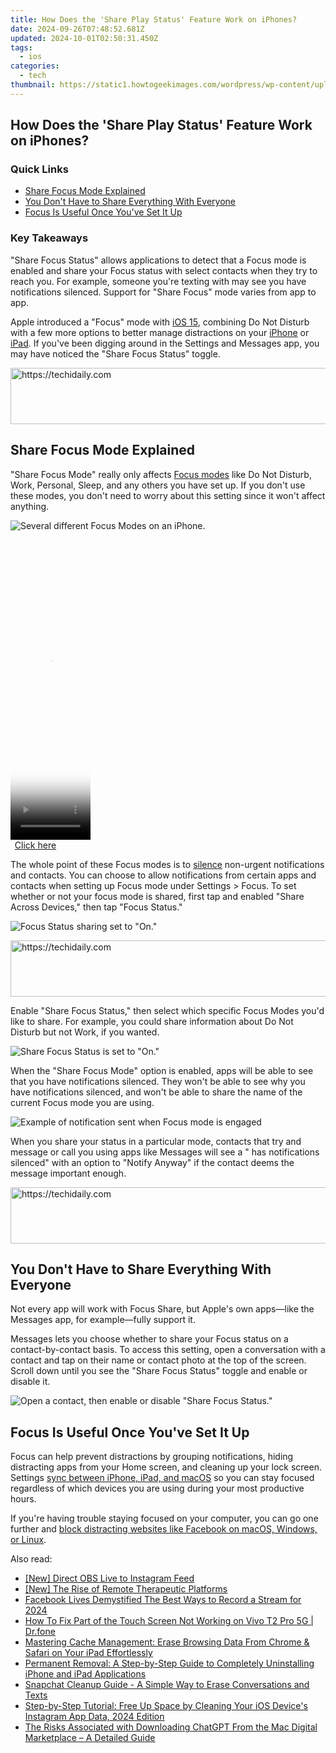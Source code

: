 ```yaml
---
title: How Does the 'Share Play Status' Feature Work on iPhones?
date: 2024-09-26T07:48:52.681Z
updated: 2024-10-01T02:50:31.450Z
tags:
  - ios
categories:
  - tech
thumbnail: https://static1.howtogeekimages.com/wordpress/wp-content/uploads/2023/12/53205402852_de6ca80764_o-1.jpg
---
```


## How Does the 'Share Play Status' Feature Work on iPhones?

### Quick Links

* [Share Focus Mode Explained](https://screen-mirroring-recording.techidaily.com/new-2024-approved-integrating-real-time-collaboration-slack-and-filmoras-meeting-guide/)
* [You Don't Have to Share Everything With Everyone](https://phone-solutions.techidaily.com/in-2024-is-pgsharp-legal-when-you-are-playing-pokemon-on-realme-c51-drfone-by-drfone-virtual-android/)
* [Focus Is Useful Once You've Set It Up](https://tech-recovery.techidaily.com/resolving-the-msvbvm50dll-file-missingnot-detected-issue-a-comprehensive-guide/)

### Key Takeaways

 "Share Focus Status" allows applications to detect that a Focus mode is enabled and share your Focus status with select contacts when they try to reach you. For example, someone you're texting with may see you have notifications silenced. Support for "Share Focus" mode varies from app to app.

 Apple introduced a "Focus" mode with [iOS 15](https://screen-mirroring-recording.techidaily.com/new-2024-approved-elite-5-emulators-transforming-old-ps1-games-on-pcs/), combining Do Not Disturb with a few more options to better manage distractions on your [iPhone](https://vimeo-videos.techidaily.com/in-2024-quick-vimeo-transformation-tips-easy-to-create-gifs/) or [iPad](https://screen-sharing-recording.techidaily.com/updated-in-2024-capturing-screen-content-on-huawei-mate-10-20-and-p-series-phones-via-built-in-recorders/). If you've been digging around in the Settings and Messages app, you may have noticed the "Share Focus Status" toggle.

<!-- affiliate ads begin -->
<a href="https://ephamedtechinc.pxf.io/c/5597632/2136618/26400" target="_top" id="2136618">
  <img src="//a.impactradius-go.com/display-ad/26400-2136618" border="0" alt="https://techidaily.com" width="728" height="90"/>
</a>
<img height="0" width="0" src="https://ephamedtechinc.pxf.io/i/5597632/2136618/26400" style="position:absolute;visibility:hidden;" border="0" />
<!-- affiliate ads end -->

##  Share Focus Mode Explained

 "Share Focus Mode" really only affects [Focus modes](https://youtube-data.techidaily.com/24-stay-ahead-with-innovation-integrating-youtube-into-your-educational-approach/) like Do Not Disturb, Work, Personal, Sleep, and any others you have set up. If you don't use these modes, you don't need to worry about this setting since it won't affect anything.

![Several different Focus Modes on an iPhone.](https://static1.howtogeekimages.com/wordpress/wp-content/uploads/2023/12/1-focus-mode.png) 

<!-- affiliate ads begin -->
<span id="1977028">
					<video width="128" height="480" style="cursor:pointer"
           poster="//a.impactradius-go.com/display-clicktoplayimage/1977028.png"
           onclick="if(!this.playClicked){this.play();this.setAttribute('controls',true);this.playClicked=true;}">
	   <source src="//a.impactradius-go.com/display-ad/22993-1977028">
	   <img src="//a.impactradius-go.com/display-clicktoplayimage/1977028.png" style="border: none; height: 100%; width: 100%; object-fit: contain">
	</video>
	<div style="width:80px;text-align:center"><a href="javascript:window.open(decodeURIComponent('https%3A%2F%2Fhomestyler.sjv.io%2Fc%2F5597632%2F1977028%2F22993'), '_blank');void(0);">Click here</a></div>
</span>
<img height="0" width="0" src="https://imp.pxf.io/i/5597632/1977028/22993" style="position:absolute;visibility:hidden;" border="0" />
<!-- affiliate ads end -->

 The whole point of these Focus modes is to [silence](https://facebook-clips.techidaily.com/new-2024-approved-the-art-of-crafting-persuasive-video-covers-for-social-media-platforms/) non-urgent notifications and contacts. You can choose to allow notifications from certain apps and contacts when setting up Focus mode under Settings > Focus. To set whether or not your focus mode is shared, first tap and enabled "Share Across Devices," then tap "Focus Status."

![Focus Status sharing set to "On."](https://static1.howtogeekimages.com/wordpress/wp-content/uploads/2023/12/2-enable-share-across-devices.png) 

<!-- affiliate ads begin -->
<a href="https://aligracehair.sjv.io/c/5597632/1934292/19272" target="_top" id="1934292">
  <img src="//a.impactradius-go.com/display-ad/19272-1934292" border="0" alt="https://techidaily.com" width="728" height="90"/>
</a>
<img height="0" width="0" src="https://aligracehair.sjv.io/i/5597632/1934292/19272" style="position:absolute;visibility:hidden;" border="0" />
<!-- affiliate ads end -->

 Enable "Share Focus Status," then select which specific Focus Modes you'd like to share. For example, you could share information about Do Not Disturb but not Work, if you wanted.

![Share Focus Status is set to "On."](https://static1.howtogeekimages.com/wordpress/wp-content/uploads/2023/12/3-share-focus-status.png) 

 When the "Share Focus Mode" option is enabled, apps will be able to see that you have notifications silenced. They won't be able to see why you have notifications silenced, and won't be able to share the name of the current Focus mode you are using.

![Example of notification sent when Focus mode is engaged](https://static1.howtogeekimages.com/wordpress/wp-content/uploads/2022/05/example_share.jpg) 

 When you share your status in a particular mode, contacts that try and message or call you using apps like Messages will see a "<Name> has notifications silenced" with an option to "Notify Anyway" if the contact deems the message important enough.

<!-- affiliate ads begin -->
<a href="https://appsumo.8odi.net/c/5597632/2075482/7443" target="_top" id="2075482">
  <img src="//a.impactradius-go.com/display-ad/7443-2075482" border="0" alt="https://techidaily.com" width="728" height="90"/>
</a>
<img height="0" width="0" src="https://appsumo.8odi.net/i/5597632/2075482/7443" style="position:absolute;visibility:hidden;" border="0" />
<!-- affiliate ads end -->

##  You Don't Have to Share Everything With Everyone

 Not every app will work with Focus Share, but Apple's own apps—like the Messages app, for example—fully support it.

 Messages lets you choose whether to share your Focus status on a contact-by-contact basis. To access this setting, open a conversation with a contact and tap on their name or contact photo at the top of the screen. Scroll down until you see the "Share Focus Status" toggle and enable or disable it.

![Open a contact, then enable or disable "Share Focus Status."](https://static1.howtogeekimages.com/wordpress/wp-content/uploads/2023/12/4-share-focus-status-on-a-contact-by-contct-basis.png) 

##  Focus Is Useful Once You've Set It Up

 Focus can help prevent distractions by grouping notifications, hiding distracting apps from your Home screen, and cleaning up your lock screen. Settings [sync between iPhone, iPad, and macOS](https://android-frp.techidaily.com/a-step-by-step-guide-on-using-adb-and-fastboot-to-remove-frp-lock-from-your-motorola-moto-g34-5g-by-drfone-android/) so you can stay focused regardless of which devices you are using during your most productive hours.

 If you're having trouble staying focused on your computer, you can go one further and [block distracting websites like Facebook on macOS, Windows, or Linux](https://some-approaches.techidaily.com/updated-the-alliance-formula-youtube-partnerships-with-brands/).

<ins class="adsbygoogle"
     style="display:block"
     data-ad-format="autorelaxed"
     data-ad-client="ca-pub-7571918770474297"
     data-ad-slot="1223367746"></ins>

<ins class="adsbygoogle"
     style="display:block"
     data-ad-client="ca-pub-7571918770474297"
     data-ad-slot="8358498916"
     data-ad-format="auto"
     data-full-width-responsive="true"></ins>

<span class="atpl-alsoreadstyle">Also read:</span>
<div><ul>
<li><a href="https://screen-mirroring-recording.techidaily.com/new-direct-obs-live-to-instagram-feed/"><u>[New] Direct OBS Live to Instagram Feed</u></a></li>
<li><a href="https://some-tips.techidaily.com/new-the-rise-of-remote-therapeutic-platforms/"><u>[New] The Rise of Remote Therapeutic Platforms</u></a></li>
<li><a href="https://screen-mirroring-recording.techidaily.com/facebook-lives-demystified-the-best-ways-to-record-a-stream-for-2024/"><u>Facebook Lives Demystified The Best Ways to Record a Stream for 2024</u></a></li>
<li><a href="https://fix-guide.techidaily.com/how-to-fix-part-of-the-touch-screen-not-working-on-vivo-t2-pro-5g-drfone-by-drfone-fix-android-problems-fix-android-problems/"><u>How To Fix Part of the Touch Screen Not Working on Vivo T2 Pro 5G | Dr.fone</u></a></li>
<li><a href="https://os-tips.techidaily.com/mastering-cache-management-erase-browsing-data-from-chrome-and-safari-on-your-ipad-effortlessly/"><u>Mastering Cache Management: Erase Browsing Data From Chrome & Safari on Your iPad Effortlessly</u></a></li>
<li><a href="https://os-tips.techidaily.com/permanent-removal-a-step-by-step-guide-to-completely-uninstalling-iphone-and-ipad-applications/"><u>Permanent Removal: A Step-by-Step Guide to Completely Uninstalling iPhone and iPad Applications</u></a></li>
<li><a href="https://os-tips.techidaily.com/snapchat-cleanup-guide-a-simple-way-to-erase-conversations-and-texts/"><u>Snapchat Cleanup Guide - A Simple Way to Erase Conversations and Texts</u></a></li>
<li><a href="https://os-tips.techidaily.com/step-by-step-tutorial-free-up-space-by-cleaning-your-ios-devices-instagram-app-data-2024-edition/"><u>Step-by-Step Tutorial: Free Up Space by Cleaning Your iOS Device's Instagram App Data, 2024 Edition</u></a></li>
<li><a href="https://tech-revival.techidaily.com/the-risks-associated-with-downloading-chatgpt-from-the-mac-digital-marketplace-a-detailed-guide/"><u>The Risks Associated with Downloading ChatGPT From the Mac Digital Marketplace – A Detailed Guide</u></a></li>
</ul></div>

